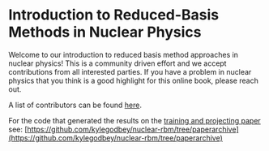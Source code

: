 # Introduction to Reduced-Basis Methods in Nuclear Physics

Welcome to our introduction to reduced basis method approaches in nuclear physics! This is a community driven effort and we accept contributions from all interested parties. If you have a problem in nuclear physics that you think is a good highlight for this online book, please reach out.

A list of contributors can be found [here](contributors.md).

For the code that generated the results on the [training and projecting paper](https://journals.aps.org/prc/abstract/10.1103/PhysRevC.106.054322) see: [https://github.com/kylegodbey/nuclear-rbm/tree/paperarchive](https://github.com/kylegodbey/nuclear-rbm/tree/paperarchive)


```{tableofcontents}
```
